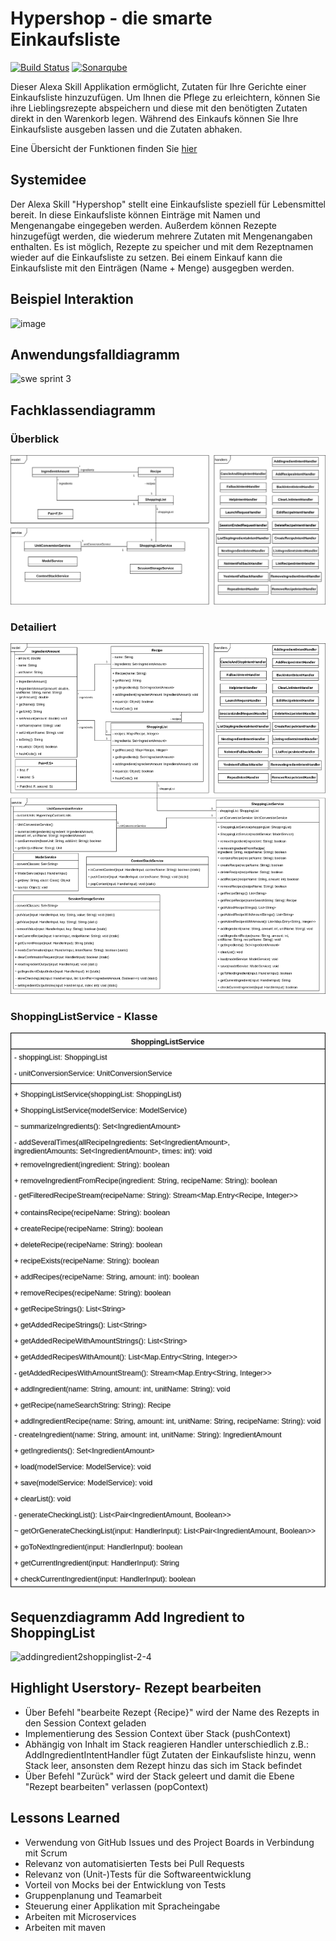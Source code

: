 # Hypershop - die smarte Einkaufsliste
[![Build Status](https://travis-ci.org/sweIhm-ws2018-19/skillproject-fr-11.svg?branch=master)](https://travis-ci.org/sweIhm-ws2018-19/skillproject-fr-11)
[![Sonarqube](https://sonarcloud.io/api/project_badges/measure?project=edu.hm.cs.seng%3Ahypershop&metric=alert_status)](https://sonarcloud.io/dashboard?id=edu.hm.cs.seng%3Ahypershop)

Dieser Alexa Skill Applikation ermöglicht, Zutaten für Ihre Gerichte einer Einkaufsliste hinzuzufügen.
Um Ihnen die Pflege zu erleichtern, können Sie ihre Lieblingsrezepte abspeichern und diese mit den benötigten Zutaten direkt in den Warenkorb legen.
Während des Einkaufs können Sie Ihre Einkaufsliste ausgeben lassen und die Zutaten abhaken.

Eine Übersicht der Funktionen finden Sie [hier](https://github.com/sweIhm-ws2018-19/skillproject-fr-11/wiki/Anwendungsfallbeschreibungen)

## Systemidee
Der Alexa Skill "Hypershop" stellt eine Einkaufsliste speziell für Lebensmittel bereit. In diese Einkaufsliste können Einträge mit Namen und Mengenangabe eingegeben werden. Außerdem können Rezepte hinzugefügt werden, die wiederum mehrere Zutaten mit Mengenangaben enthalten. Es ist möglich, Rezepte zu speicher und mit dem Rezeptnamen wieder auf die Einkaufsliste zu setzen. Bei einem Einkauf kann die Einkaufsliste mit den Einträgen (Name + Menge) ausgegben werden.

## Beispiel Interaktion
![image](https://user-images.githubusercontent.com/43847839/49254042-7692c700-f428-11e8-9b97-908eef5ab7da.png)

## Anwendungsfalldiagramm
![swe sprint 3](https://user-images.githubusercontent.com/43847839/50737379-c6537380-11c8-11e9-911f-cd98f8698407.png)

## Fachklassendiagramm
### Überblick
![class-overview](https://github.com/sweIhm-ws2018-19/skillproject-fr-11/blob/master/05-Sprint3/class-overview.png)
### Detailiert
![classes](https://github.com/sweIhm-ws2018-19/skillproject-fr-11/blob/master/05-Sprint3/class-diagram.png)
### ShoppingListService - Klasse
![shoppinglist](https://github.com/sweIhm-ws2018-19/skillproject-fr-11/blob/master/05-Sprint3/class-shoppinglist.png)

## Sequenzdiagramm Add Ingredient to ShoppingList
![addingredient2shoppinglist-2-4](https://user-images.githubusercontent.com/43875688/49247707-33305c80-f418-11e8-83f5-902d41aaae08.png)

## Highlight Userstory- Rezept bearbeiten

- Über Befehl "bearbeite Rezept {Recipe}" wird der Name des Rezepts in den Session Context geladen
- Implementierung des Session Context über Stack (pushContext)
- Abhängig von Inhalt im Stack reagieren Handler unterschiedlich z.B.: AddIngredientIntentHandler fügt Zutaten der Einkaufsliste hinzu, wenn Stack leer, ansonsten dem Rezept hinzu das sich im Stack befindet
- Über Befehl "Zurück" wird der Stack geleert und damit die Ebene "Rezept bearbeiten" verlassen (popContext)

## Lessons Learned
- Verwendung von GitHub Issues und des Project Boards in Verbindung mit Scrum
- Relevanz von automatisierten Tests bei Pull Requests
- Relevanz von (Unit-)Tests für die Softwareentwicklung
- Vorteil von Mocks bei der Entwicklung von Tests
- Gruppenplanung und Teamarbeit
- Steuerung einer Applikation mit Spracheingabe
- Arbeiten mit Microservices
- Arbeiten mit maven 
